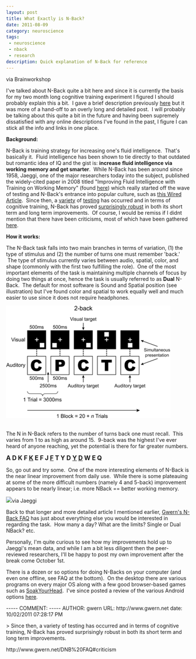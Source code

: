 ```yaml
---
layout: post
title: What Exactly is N-Back?
date: 2011-08-09
category: neuroscience
tags:
 - neuroscience
 - nback
 - research
description: Quick explanation of N-Back for reference
---
```


<p><span class="full-image-block ssNonEditable"><img src="http://brainworkshop.sourceforge.net/session.png?__SQUARESPACE_CACHEVERSION=1312940352396" alt="" /><span class="thumbnail-caption" style="width: 340px;">via Brainworkshop</span></span></p>
<p>I've talked about N-Back quite a bit here and since it is currently the basis for my two month long cognitive training experiment I figured I should probably explain this a bit. &nbsp;I gave a brief description previously <a href="http://www.limitlesschannels.com/main/2011/8/2/life-update-blog-posts-and-cognitive-enhancement.html" target="_blank">here</a> but it was more of a hand-off to an overly long and detailed post. &nbsp;I will probably be talking about this quite a bit in the future and having been supremely dissatisfied with any online descriptions I've found in the past, I figure I can stick all the info and links in one place.</p>
<p><strong>Background:</strong></p>
<p>N-Back is training strategy for increasing one's fluid intelligence. &nbsp;That's basically it. &nbsp;Fluid intelligence has been shown to tie directly to that outdated but romantic idea of IQ and the gist is: <strong>increase</strong> <strong>fluid intelligence via working memory and get smarter</strong>. &nbsp;While N-Back has been around since 1958, Jaeggi, one of the major researchers today into the subject, published the widely-cited paper in 2008 titled "Improving Fluid Intelligence with Training on Working Memory" (found <a class="offsite-link-inline" href="http://1.usa.gov/nJwRMa " target="_blank">here</a>) which really started off the wave of testing and N-Back's entrance into popular culture, such as <a class="offsite-link-inline" href="http://www.wired.com/science/discoveries/news/2008/04/smart_software" target="_blank">this Wired Article</a>. &nbsp;Since then, a <a href="http://ieeexplore.ieee.org/xpl/freeabs_all.jsp?arnumber=5454984" target="_blank">variety</a> of <a href="http://www.sciencedirect.com/science/article/pii/S0160289610001091" target="_blank">testing</a> has occurred and in terms of cognitive training, N-Back has proved <a class="offsite-link-inline" href="http://bit.ly/oOT2Ya" target="_blank">surprisingly robust</a> in both its short term and long term improvements. &nbsp;Of course, I would be remiss if I didnt mention that there have been criticisms, most of which have been gathered <a href="http://www.gwern.net/DNB%20FAQ#criticism" target="_blank">here</a>.</p>
<p><strong>How it works:</strong></p>
<p>The N-Back task falls into two main branches in terms of variation, (1) the type of stimulus and (2) the number of turns one must remember 'back.' &nbsp;The type of stimulus currently varies between audio, spatial, color, and shape (commonly with the first two fulfilling the role). &nbsp;One of the most important elements of the task is maintaining multiple channels of focus by doing two things at once, hence the task is usually referred to as <strong>Dual</strong> N-Back. &nbsp;The default for most software is Sound and Spatial position (see illustration) but I've found color and spatial to work equally well and much easier to use since it does not require headphones.</p>
<p><span class="full-image-float-right ssNonEditable"><span><img style="width: 450px;" src="/images/nback/n_back_test.gif"/></span></span></p>
<p><br />The N in N-Back refers to the number of turns back one must recall. &nbsp;This varies from 1 to as high as around 15. &nbsp;9-back was the highest I've ever heard of anyone reaching, yet the potential is there for far greater numbers.</p>
<p><span style="font-size: 120%;"><strong>A D K F <span style="text-decoration: underline;">K</span> E F J <span style="text-decoration: underline;">F</span> T Y D <span style="text-decoration: underline;">Y</span> <span style="text-decoration: underline;">D</span> W E Q&nbsp;</strong></span></p>
<p>So, go out and try some. &nbsp;One of the more interesting elements of N-Back is the near linear improvement from daily use. &nbsp;While there is some plateauing at some of the more difficult numbers (namely 4 and 5-back) improvement appears to be nearly linear; i.e. more NBack == better working memory.</p>
<p><span class="full-image-float-left ssNonEditable"><span><img src="http://2.bp.blogspot.com/_SoP7u0HNsxw/Scu_qNosMoI/AAAAAAAAAH0/hDn2LxDJRpc/s400/fig5.png"/></span><span class="thumbnail-caption" style="width: 400px;">via Jaeggi</span></span></p>
<p>Back to that longer and more detailed article I mentioned earlier, <a class="offsite-link-inline" href="http://www.gwern.net/DNB%20FAQ" target="_blank">Gwern's N-Back FAQ</a> has just about everything else you would be interested in regarding the task. &nbsp;How many a day? What are the limits? Single or Dual NBack? etc.</p>
<p>Personally, I'm quite curious to see how my improvements hold up to Jaeggi's mean data, and while I am a bit less diligent then the peer-reviewed researchers, I'll be happy to post my own improvement after the break come October 1st.&nbsp;</p>
<p>There is a dozen or so options for doing N-Backs on your computer (and even one offline, see FAQ at the bottom). &nbsp;On the desktop there are various programs on every major OS along with a few good browser-based games such as <a class="offsite-link-inline" href="http://bit.ly/ptpGNK " target="_blank">SoakYourHead</a>. &nbsp;I've since posted a review of the various Android options <a href="http://www.limitlesschannels.com/main/2011/8/10/android-n-back-app-comparison.html" target="_blank">here</a>.</p>
-----
COMMENT:
-----
AUTHOR: gwern
<!-EMAIL: gwern0@gmail.com>
URL: http://www.gwern.net
date: 10/02/2011 07:28:17 PM
<p>&gt; Since then, a variety of testing has occurred and in terms of cognitive training, N-Back has proved surprisingly robust in both its short term and long term improvements. </p><p>http://www.gwern.net/DNB%20FAQ#criticism</p>

